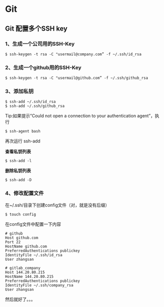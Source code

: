 # Git

## Git 配置多个SSH key

### 1、**生成一个公司用的SSH-Key**

```
$ ssh-keygen -t rsa -C "usermail@company.com” -f ~/.ssh/id_rsa
```



### 2、生成一个github用的SSH-Key

```
$ ssh-keygen -t rsa -C "usermail@github.com” -f ~/.ssh/github_rsa
```



### 3、添加私钥

```
$ ssh-add ~/.ssh/id_rsa
$ ssh-add ~/.ssh/github_rsa
```

Tip:如果提示”Could not open a connection to your authentication agent”，执行

```
$ ssh-agent bash
```

再次运行 ssh-add 

**查看私钥列表**

```
$ ssh-add -l
```

**删除私钥列表**

```
$ ssh-add -D 
```

### 4、修改配置文件

在~/.ssh/目录下创建config文件（对，就是没有后缀）

```
$ touch config
```

在config文件中配置一下内容

```
# github
Host github.com
Port 22
HostName github.com
PreferredAuthentications publickey
IdentityFile ~/.ssh/id_rsa
User zhangsan

# gitlab_company
Host 144.20.80.215
HostName 144.20.80.215
PreferredAuthentications publickey
IdentityFile ~/.ssh/company_rsa
User zhangsan
```



然后就好了。。。



